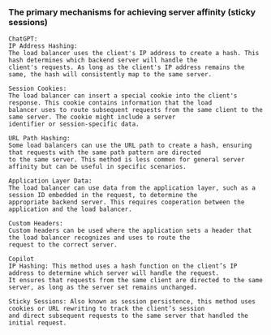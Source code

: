 ### The primary mechanisms for achieving server affinity (sticky sessions)
    ChatGPT:
    IP Address Hashing:
    The load balancer uses the client's IP address to create a hash. This hash determines which backend server will handle the 
    client's requests. As long as the client's IP address remains the same, the hash will consistently map to the same server.
    
    Session Cookies:
    The load balancer can insert a special cookie into the client's response. This cookie contains information that the load 
    balancer uses to route subsequent requests from the same client to the same server. The cookie might include a server 
    identifier or session-specific data.
    
    URL Path Hashing:
    Some load balancers can use the URL path to create a hash, ensuring that requests with the same path pattern are directed 
    to the same server. This method is less common for general server affinity but can be useful in specific scenarios.
    
    Application Layer Data:
    The load balancer can use data from the application layer, such as a session ID embedded in the request, to determine the 
    appropriate backend server. This requires cooperation between the application and the load balancer.
    
    Custom Headers:
    Custom headers can be used where the application sets a header that the load balancer recognizes and uses to route the 
    request to the correct server.

    Copilot
    IP Hashing: This method uses a hash function on the client’s IP address to determine which server will handle the request. 
    It ensures that requests from the same client are directed to the same server, as long as the server set remains unchanged.
    
    Sticky Sessions: Also known as session persistence, this method uses cookies or URL rewriting to track the client’s session 
    and direct subsequent requests to the same server that handled the initial request.
    
